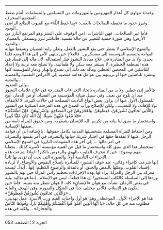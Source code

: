 ------------------------------------------------------------------------

وعندئذ تتهاوى كل أعذار المهزومين والمهزومات من المسلمين والمسلمات. أمام
ضغط المجتمع المنحرف.  
وتبرز حدود ما تحفظه الصالحات بالغيب: «بِما حَفِظَ اللَّهُ» مع القنوت الطائع
الراضي الودود..  
فأما غير الصالحات.. فهن الناشزات. (من الوقوف على النشز وهو المرتفع
البارز من الأرض) وهي صورة حسية للتعبير عن حالة نفسية. فالناشز تبرز
وتستعلي بالعصيان والتمرد..  
والمنهج الإسلامي لا ينتظر حتى يقع النشوز بالفعل، وتعلن راية العصيان
وتسقط مهابة القوامة وتنقسم المؤسسة إلى معسكرين.. فالعلاج حين ينتهي الأمر
إلى هذا الوضع قلما يجدي. ولا بد من المبادرة في علاج مبادئ النشوز قبل
استفحاله. لأن مآله إلى فساد في هذه المنظمة الخطيرة، لا يستقر معه سكن ولا
طمأنينة، ولا تصلح معه تربية ولا إعداد للناشئين في المحضن الخطير. ومآله
بعد ذلك إلى تصدع وانهيار ودمار للمؤسسة كلها وتشرد للناشئين فيها أو
تربيتهم بين عوامل هدامة مفضية إلى الأمراض النفسية والعصبية والبدنية
...  
وإلى الشذوذ..  
فالأمر إذن خطير. ولا بد من المبادرة باتخاذ الإجراءات المتدرجة في علاج
علامات النشوز منذ أن تلوح من بعيد.. وفي سبيل صيانة المؤسسة من الفساد، أو
من الدمار، أبيح للمسئول الأول عنها أن يزاول بعض أنواع التأديب المصلحة في
حالات كثيرة.. لا للانتقام، ولا للإهانة، ولا للتعذيب.. ولكن للإصلاح ورأب
الصدع في هذه المرحلة المبكرة من النشوز:  
«وَاللَّاتِي تَخافُونَ نُشُوزَهُنَّ، فَعِظُوهُنَّ. وَاهْجُرُوهُنَّ فِي الْمَضاجِعِ. وَاضْرِبُوهُنَّ. فَإِنْ
أَطَعْنَكُمْ فَلا تَبْغُوا عَلَيْهِنَّ سَبِيلًا. إِنَّ اللَّهَ كانَ عَلِيًّا كَبِيراً» ..  
واستحضار ما سبق لنا بيانه من تكريم الله للإنسان بشطريه. ومن حقوق للمرأة
نابعة من صفتها الإنسانية..  
ومن احتفاظ للمرأة المسلمة بشخصيتها المدنية بكامل حقوقها.. بالإضافة إلى
أن قوامة الرجل عليها لا تفقدها حقها في اختيار شريك حياتها والتصرف في أمر
نفسها والتصرف في أمر مالها ... إلى آخر هذه المقومات البارزة في المنهج
الإسلامي..  
استحضار هذا الذي سبق كله واستحضار ما قيل عن أهمية مؤسسة الأسرة كذلك..
يجعلنا نفهم بوضوح- حين لا تنحرف القلوب بالهوى والرءوس بالكبر! -لماذا
شرعت هذه الإجراءات التأديبية أولاً. والصورة التي يجب أن تؤدى بها
ثانياً..  
إنها شرعت كإجراء وقائي- عند خوف النشوز- للمبادرة بإصلاح النفوس والأوضاع،
لا لزيادة إفساد القلوب، وملئها بالبغض والحنق، أو بالمذلة والرضوخ الكظيم!
إنها.. أبداً.. ليست معركة بين الرجل والمرأة. يراد لها بهذه الإجراءات
تحطيم رأس المرأة حين تهم بالنشوز وردها إلى السلسلة كالكلب المسجور! إن
هذا قطعاً.. ليس هو الإسلام.. إنما هو تقاليد بيئية في بعض الأزمان. نشأت مع
هوان «الإنسان» كله. لا هوان شطر منه بعينه.. فأما حين يكون هو الإسلام،
فالأمر مختلف جداً في الشكل والصورة. وفي الهدف والغاية..  
«وَاللَّاتِي تَخافُونَ نُشُوزَهُنَّ فَعِظُوهُنَّ» ..  
هذا هو الإجراء الأول.. الموعظة.. وهذا هو أول واجبات القيم ورب الأسرة.
عمل تهذيبي. مطلوب منه في كل حالة: «يا أَيُّهَا الَّذِينَ آمَنُوا قُوا أَنْفُسَكُمْ
وَأَهْلِيكُمْ ناراً، وَقُودُهَا النَّاسُ وَالْحِجارَةُ» .. ولكنه في هذه

------------------------------------------------------------------------

الجزء: 2 ¦ الصفحة: 653
